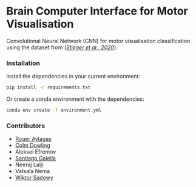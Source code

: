 
# Brain Computer Interface for Motor Visualisation

Convolutional Neural Network (CNN) for motor visualisation classification using the dataset from (*[Stieger et al., 2020](https://www.nature.com/articles/s41597-021-00883-1)*).

### Installation

Install the dependencies in your current environment:

```bash
pip install -r requirements.txt
```

Or create a conda environment with the dependencies:

```bash
conda env create -f environment.yml
```


### Contributors
- [Roger Aylagas](https://github.com/RogerAylagas)
- [Colm Dowling](https://github.com/c-dowling)
- Aleksei Efremov  
- [Santiago Galella](https://github.com/sgalella)
- Neeraj Lalji
- Vatsala Nema
- [Wiktor Sadowy](https://github.com/WiktorSa)
